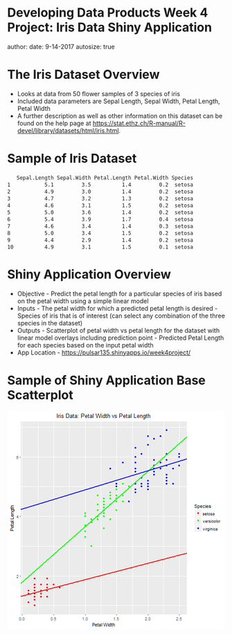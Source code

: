Developing Data Products Week 4 Project:  Iris Data Shiny Application
========================================================
author: 
date: 9-14-2017
autosize: true

The Iris Dataset Overview
========================================================

- Looks at data from 50 flower samples of 3 species of iris
- Included data parameters are Sepal Length, Sepal Width, Petal Length, Petal Width
- A further description as well as other information on this dataset can be found on the help page at <https://stat.ethz.ch/R-manual/R-devel/library/datasets/html/iris.html>.

Sample of Iris Dataset
========================================================


```
   Sepal.Length Sepal.Width Petal.Length Petal.Width Species
1           5.1         3.5          1.4         0.2  setosa
2           4.9         3.0          1.4         0.2  setosa
3           4.7         3.2          1.3         0.2  setosa
4           4.6         3.1          1.5         0.2  setosa
5           5.0         3.6          1.4         0.2  setosa
6           5.4         3.9          1.7         0.4  setosa
7           4.6         3.4          1.4         0.3  setosa
8           5.0         3.4          1.5         0.2  setosa
9           4.4         2.9          1.4         0.2  setosa
10          4.9         3.1          1.5         0.1  setosa
```

Shiny Application Overview
========================================================

- Objective
      - Predict the petal length for a particular species of iris based on the petal width using a simple linear model
- Inputs
      - The petal width for which a predicted petal length is desired
      - Species of iris that is of interest (can select any combination of the three species in the dataset)
- Outputs
      - Scatterplot of petal width vs petal length for the dataset with linear model overlays including prediction point
      - Predicted Petal Length for each species based on the input petal width
- App Location
      - <https://pulsar135.shinyapps.io/week4project/>

Sample of Shiny Application Base Scatterplot
========================================================

![plot of chunk unnamed-chunk-2](ddpweek4project-figure/unnamed-chunk-2-1.png)

